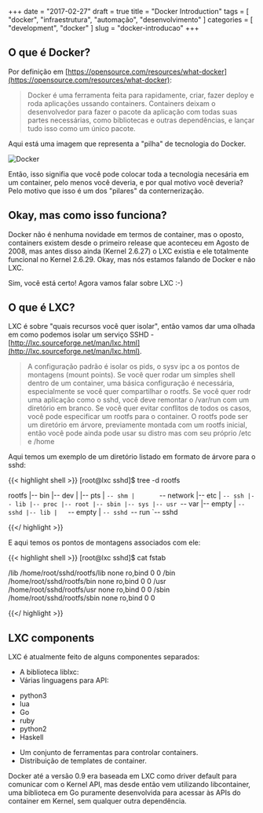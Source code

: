+++
date = "2017-02-27"
draft = true
title = "Docker Introduction"
tags = [ "docker", "infraestrutura", "automação", "desenvolvimento" ]
categories = [
  "development",
  "docker"
]
slug = "docker-introducao"
+++

## O que é Docker?

Por definição em [https://opensource.com/resources/what-docker](https://opensource.com/resources/what-docker):

> Docker é uma ferramenta feita para rapidamente, criar, fazer deploy e roda aplicações ussando containers. Containers deixam o desenvolvedor para fazer o pacote da aplicação com todas suas partes necessárias, como bibliotecas e outras dependências, e lançar tudo isso como um único pacote.

Aqui está uma imagem que representa a "pilha" de tecnologia do Docker.

![Docker](https://www.docker.com/sites/default/files/WhatIsDocker_2_VMs_0-2_1.png)

Então, isso signifia que você pode colocar toda a tecnologia necesária em um container, pelo menos você deveria, e por qual motivo você deveria? Pelo motivo que isso é um dos "pilares" da conternerização.

## Okay, mas como isso funciona?

Docker não é nenhuma novidade em termos de container, mas o oposto, containers existem desde o primeiro release que aconteceu em Agosto de 2008, mas antes disso ainda (Kernel 2.6.27) o LXC existia e ele totalmente funcional no Kernel 2.6.29. Okay, mas nós estamos falando de Docker e não LXC.

Sim, você está certo! Agora vamos falar sobre LXC :-)

## O que é LXC?

LXC é sobre "quais recursos você quer isolar", então vamos dar uma olhada em como podemos isolar um serviço SSHD -  [http://lxc.sourceforge.net/man/lxc.html](http://lxc.sourceforge.net/man/lxc.html).

> A configuração padrão é isolar os pids, o sysv ipc a os pontos de montagens (mount points). Se você quer rodar um simples shell dentro de um container, uma básica configuração é necessária, especialmente se você quer compartilhar o rootfs. Se você quer rodr uma aplicação como o sshd, você deve remontar o /var/run com um diretório em branco. Se você quer evitar conflitos de todos os casos, você pode especificar um rootfs para o container. O rootfs pode ser um diretório em árvore, previamente montada com um rootfs inicial, então você pode ainda pode usar su distro mas com seu próprio /etc e /home

Aqui temos um exemplo de um diretório listado em formato de árvore para o sshd:

{{< highlight shell >}}
[root@lxc sshd]$ tree -d rootfs

rootfs
|-- bin
|-- dev
|   |-- pts
|   `-- shm
|       `-- network
|-- etc
|   `-- ssh
|-- lib
|-- proc
|-- root
|-- sbin
|-- sys
|-- usr
`-- var
    |-- empty
    |   `-- sshd
    |-- lib
    |   `-- empty
    |       `-- sshd
    `-- run
        `-- sshd

{{</ highlight >}}

E aqui temos os pontos de montagens associados com ele:

{{< highlight shell >}}
[root@lxc sshd]$ cat fstab

/lib /home/root/sshd/rootfs/lib none ro,bind 0 0
/bin /home/root/sshd/rootfs/bin none ro,bind 0 0
/usr /home/root/sshd/rootfs/usr none ro,bind 0 0
/sbin /home/root/sshd/rootfs/sbin none ro,bind 0 0

{{</ highlight >}}

## LXC components

LXC é atualmente feito de alguns componentes separados:

* A biblioteca liblxc:
* Várias linguagens para API:
 - python3
 - lua
 - Go
 - ruby
 - python2
 - Haskell
* Um conjunto de ferramentas para controlar containers.
* Distribuição de templates de container.

Docker até a versão 0.9 era baseada em LXC como driver default para comunicar com o Kernel API, mas desde então vem utilizando libcontainer, uma biblioteca em Go puramente desenvolvida para acessar às APIs do container em Kernel, sem qualquer outra dependência.
